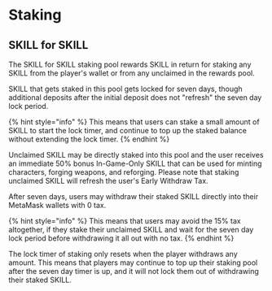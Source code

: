 # Staking

## SKILL for SKILL

The SKILL for SKILL staking pool rewards SKILL in return for staking any SKILL from the player's wallet or from any unclaimed in the rewards pool.

SKILL that gets staked in this pool gets locked for seven days, though additional deposits after the initial deposit does not "refresh" the seven day lock period.

{% hint style="info" %}
This means that users can stake a small amount of SKILL to start the lock timer, and continue to top up the staked balance without extending the lock timer.
{% endhint %}

Unclaimed SKILL may be directly staked into this pool and the user receives an immediate 50% bonus In-Game-Only SKILL that can be used for minting characters, forging weapons, and reforging. Please note that staking unclaimed SKILL will refresh the user's Early Withdraw Tax.

After seven days, users may withdraw their staked SKILL directly into their MetaMask wallets with 0 tax.

{% hint style="info" %}
This means that users may avoid the 15% tax altogether, if they stake their unclaimed SKILL and wait for the seven day lock period before withdrawing it all out with no tax.
{% endhint %}

The lock timer of staking only resets when the player withdraws any amount. This means that players may continue to top up their staking pool after the seven day timer is up, and it will not lock them out of withdrawing their staked SKILL.

